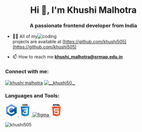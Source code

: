 

<h1 align="center">Hi 👋, I'm Khushi Malhotra</h1>
<h3 align="center">A passionate frontend developer from India</h3>
<img align="right" alt="coding" width="400" src="https://media.tenor.com/PP9v7VIs6R4AAAAd/scaler-create-impact.gif">

- 👨‍💻 All of my projects are available at [https://github.com/khushi505](https://github.com/khushi505)

- 📫 How to reach me **khushi_malhotra@srmap.edu.in**

<h3 align="left">Connect with me:</h3>
<p align="left">
<a href="https://linkedin.com/in/khushi malhotra" target="blank"><img align="center" src="https://raw.githubusercontent.com/rahuldkjain/github-profile-readme-generator/master/src/images/icons/Social/linked-in-alt.svg" alt="khushi malhotra" height="30" width="40" /></a>
<a href="https://instagram.com/__khushi50._" target="blank"><img align="center" src="https://raw.githubusercontent.com/rahuldkjain/github-profile-readme-generator/master/src/images/icons/Social/instagram.svg" alt="__khushi50._" height="30" width="40" /></a>
</p>

<h3 align="left">Languages and Tools:</h3>
<p align="left"> <a href="https://www.cprogramming.com/" target="_blank" rel="noreferrer"> <img src="https://raw.githubusercontent.com/devicons/devicon/master/icons/c/c-original.svg" alt="c" width="40" height="40"/> </a> <a href="https://www.w3schools.com/css/" target="_blank" rel="noreferrer"> <img src="https://raw.githubusercontent.com/devicons/devicon/master/icons/css3/css3-original-wordmark.svg" alt="css3" width="40" height="40"/> </a> <a href="https://www.figma.com/" target="_blank" rel="noreferrer"> <img src="https://www.vectorlogo.zone/logos/figma/figma-icon.svg" alt="figma" width="40" height="40"/> </a> <a href="https://www.w3.org/html/" target="_blank" rel="noreferrer"> <img src="https://raw.githubusercontent.com/devicons/devicon/master/icons/html5/html5-original-wordmark.svg" alt="html5" width="40" height="40"/> </a> </p>

<p><img align="center" src="https://github-readme-streak-stats.herokuapp.com/?user=khushi505&" alt="khushi505" /></p>
